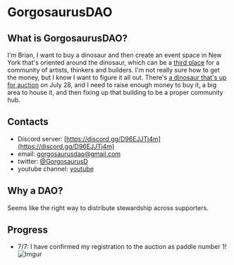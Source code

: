 # GorgosaurusDAO

## What is GorgosaurusDAO?
I'm Brian, I want to buy a dinosaur and then create an event space in New York that's oriented around the dinosaur, which can be a [third place](https://en.wikipedia.org/wiki/Third_place) for a community of artists, thinkers and builders. I'm not really sure how to get the money, but I know I want to figure it all out. There's [a dinosaur that's up for auction](https://www.npr.org/2022/07/05/1109937791/dinosaur-skeleton-auction-nyc) on July 28, and I need to raise enough money to buy it, a big area to house it, and then fixing up that building to be a proper community hub.

## Contacts
- Discord server: [https://discord.gg/D96EJJTj4m](https://discord.gg/D96EJJTj4m)
- email: gorgosaurusdao@gmail.com
- twitter: [@GorgosaurusD](https://twitter.com/GorgosaurusD)
- youtube channel: [youtube](https://www.youtube.com/channel/UCwOwUEhLtnzo_7kgmd-Ok9A/featured)

## Why a DAO?
Seems like the right way to distribute stewardship across supporters.

## Progress 
- 7/7: I have confirmed my registration to the auction as paddle number 1! ![Imgur](https://imgur.com/LJMANY0.jpg)
